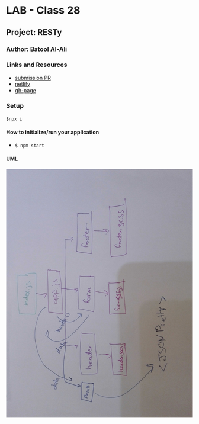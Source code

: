 # LAB - Class 28

## Project: RESTy

### Author: Batool Al-Ali

### Links and Resources

- [submission PR](https://github.com/batool-alali-401-advanced-javascript/RESTy/pull/8)
- [netlify](https://restyv2.netlify.app/)
- [gh-page](https://batool-alali-401-advanced-javascript.github.io/)

### Setup
` $npx i `

#### How to initialize/run your application 
- `$ npm start`


#### UML
![UML Diagram](UML1.jpg)